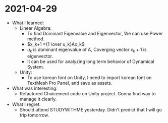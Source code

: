 # 2021-04-29

- What I learned:
  - Linear Algebra:
    - To find Dominant Eigenvalue and Eigenvector, We can use Power method.
    - $x_k+1 ={1 \over u_k}Ax_k$ 
    - $u_k$ is dominant eigenvalue of A, Coverging vector $x_k+1$ is eigenvector.
    - It can be used for analyzing long term behavior of Dynamical System.
  - Unity:
    - To use korean font on Unity, I need to import korean font on TextMesh Pro Panel, and save as assets.
- What was interesting:
  - Refactored Choicement code on Unity project. Gonna find way to manage it clearly. 
- What I regret: 
  - Should attend STUDYWITHME yesterday. Didn't predict that I will go trip tomorrow.
